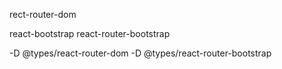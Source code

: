 rect-router-dom

react-bootstrap
react-router-bootstrap

-D @types/react-router-dom
-D @types/react-router-bootstrap
